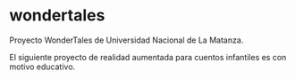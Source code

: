 wondertales
===========
Proyecto WonderTales de Universidad Nacional de La Matanza.

El siguiente proyecto de realidad aumentada para cuentos infantiles es con motivo educativo.
